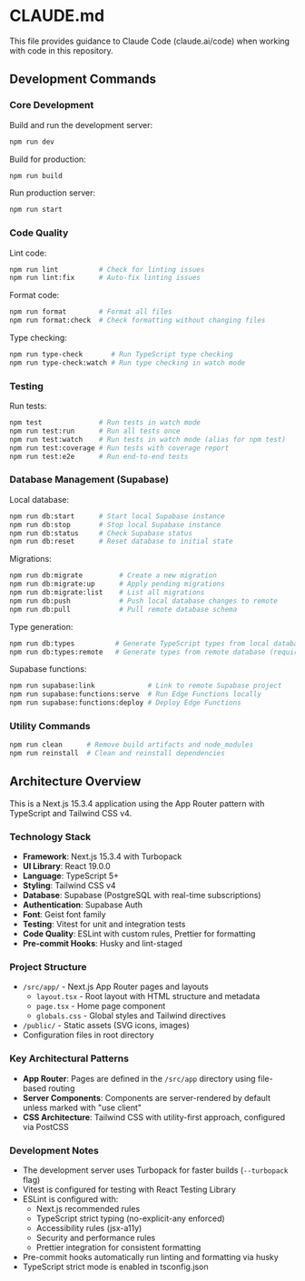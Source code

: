 # CLAUDE.md

This file provides guidance to Claude Code (claude.ai/code) when working with code in this repository.

## Development Commands

### Core Development

Build and run the development server:

```bash
npm run dev
```

Build for production:

```bash
npm run build
```

Run production server:

```bash
npm run start
```

### Code Quality

Lint code:

```bash
npm run lint          # Check for linting issues
npm run lint:fix      # Auto-fix linting issues
```

Format code:

```bash
npm run format        # Format all files
npm run format:check  # Check formatting without changing files
```

Type checking:

```bash
npm run type-check       # Run TypeScript type checking
npm run type-check:watch # Run type checking in watch mode
```

### Testing

Run tests:

```bash
npm test              # Run tests in watch mode
npm run test:run      # Run all tests once
npm run test:watch    # Run tests in watch mode (alias for npm test)
npm run test:coverage # Run tests with coverage report
npm run test:e2e      # Run end-to-end tests
```

### Database Management (Supabase)

Local database:

```bash
npm run db:start      # Start local Supabase instance
npm run db:stop       # Stop local Supabase instance
npm run db:status     # Check Supabase status
npm run db:reset      # Reset database to initial state
```

Migrations:

```bash
npm run db:migrate         # Create a new migration
npm run db:migrate:up      # Apply pending migrations
npm run db:migrate:list    # List all migrations
npm run db:push            # Push local database changes to remote
npm run db:pull            # Pull remote database schema
```

Type generation:

```bash
npm run db:types          # Generate TypeScript types from local database
npm run db:types:remote   # Generate types from remote database (requires SUPABASE_PROJECT_ID)
```

Supabase functions:

```bash
npm run supabase:link             # Link to remote Supabase project
npm run supabase:functions:serve  # Run Edge Functions locally
npm run supabase:functions:deploy # Deploy Edge Functions
```

### Utility Commands

```bash
npm run clean      # Remove build artifacts and node_modules
npm run reinstall  # Clean and reinstall dependencies
```

## Architecture Overview

This is a Next.js 15.3.4 application using the App Router pattern with TypeScript and Tailwind CSS v4.

### Technology Stack

- **Framework**: Next.js 15.3.4 with Turbopack
- **UI Library**: React 19.0.0
- **Language**: TypeScript 5+
- **Styling**: Tailwind CSS v4
- **Database**: Supabase (PostgreSQL with real-time subscriptions)
- **Authentication**: Supabase Auth
- **Font**: Geist font family
- **Testing**: Vitest for unit and integration tests
- **Code Quality**: ESLint with custom rules, Prettier for formatting
- **Pre-commit Hooks**: Husky and lint-staged

### Project Structure

- `/src/app/` - Next.js App Router pages and layouts
  - `layout.tsx` - Root layout with HTML structure and metadata
  - `page.tsx` - Home page component
  - `globals.css` - Global styles and Tailwind directives
- `/public/` - Static assets (SVG icons, images)
- Configuration files in root directory

### Key Architectural Patterns

- **App Router**: Pages are defined in the `/src/app` directory using file-based routing
- **Server Components**: Components are server-rendered by default unless marked with "use client"
- **CSS Architecture**: Tailwind CSS with utility-first approach, configured via PostCSS

### Development Notes

- The development server uses Turbopack for faster builds (`--turbopack` flag)
- Vitest is configured for testing with React Testing Library
- ESLint is configured with:
  - Next.js recommended rules
  - TypeScript strict typing (no-explicit-any enforced)
  - Accessibility rules (jsx-a11y)
  - Security and performance rules
  - Prettier integration for consistent formatting
- Pre-commit hooks automatically run linting and formatting via husky
- TypeScript strict mode is enabled in tsconfig.json
